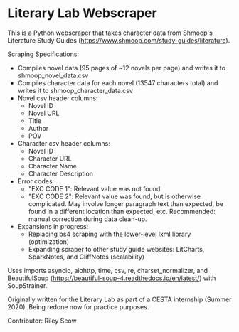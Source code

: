 
# Literary Lab Webscraper

This is a Python webscraper that takes character data from Shmoop's Literature Study Guides (https://www.shmoop.com/study-guides/literature). 

Scraping Specifications: 
- Compiles novel data (95 pages of ~12 novels per page) and writes it to shmoop_novel_data.csv
- Compiles character data for each novel (13547 characters total) and writes it to shmoop_character_data.csv
- Novel csv header columns: 
    - Novel ID
    - Novel URL
    - Title
    - Author
    - POV
- Character csv header columns:
    - Novel ID
    - Character URL
    - Character Name
    - Character Description
- Error codes:
    - "EXC CODE 1": Relevant value was not found
    - "EXC CODE 2": Relevant value was found, but is otherwise complicated. May involve longer paragraph text than expected, be found in a different location than expected, etc. Recommended: manual correction during data clean-up.
- Expansions in progress:
    - Replacing bs4 scraping with the lower-level lxml library (optimization)
    - Expanding scraper to other study guide websites: LitCharts, SparkNotes, and CliffNotes (scalability)

Uses imports asyncio, aiohttp, time, csv, re, charset_normalizer, and BeautifulSoup (https://beautiful-soup-4.readthedocs.io/en/latest/) with SoupStrainer.

Originally written for the Literary Lab as part of a CESTA internship (Summer 2020). Being redone now for practice purposes.

Contributor: Riley Seow
